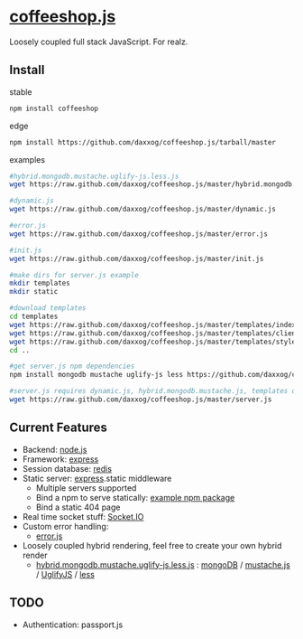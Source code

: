 [coffeeshop.js](https://github.com/daxxog/coffeeshop.js)
=============
Loosely coupled full stack JavaScript. For realz.

Install
-------
stable
```bash
npm install coffeeshop
```
edge
```bash
npm install https://github.com/daxxog/coffeeshop.js/tarball/master
```
examples
```bash
#hybrid.mongodb.mustache.uglify-js.less.js
wget https://raw.github.com/daxxog/coffeeshop.js/master/hybrid.mongodb.mustache.uglify-js.less.js

#dynamic.js
wget https://raw.github.com/daxxog/coffeeshop.js/master/dynamic.js

#error.js
wget https://raw.github.com/daxxog/coffeeshop.js/master/error.js

#init.js
wget https://raw.github.com/daxxog/coffeeshop.js/master/init.js

#make dirs for server.js example
mkdir templates
mkdir static

#download templates
cd templates
wget https://raw.github.com/daxxog/coffeeshop.js/master/templates/index.html
wget https://raw.github.com/daxxog/coffeeshop.js/master/templates/client.js
wget https://raw.github.com/daxxog/coffeeshop.js/master/templates/style.less
cd ..

#get server.js npm dependencies
npm install mongodb mustache uglify-js less https://github.com/daxxog/cash.js/tarball/master

#server.js requires dynamic.js, hybrid.mongodb.mustache.js, templates dir, static dir
wget https://raw.github.com/daxxog/coffeeshop.js/master/server.js
```

Current Features
----------------
* Backend: [node.js](https://github.com/joyent/node)
* Framework: [express](https://github.com/visionmedia/express)
* Session database: [redis](https://github.com/mranney/node_redis)
* Static server: [express](https://github.com/visionmedia/express).static middleware
  * Multiple servers supported
  * Bind a npm to serve statically: [example npm package](https://github.com/daxxog/cash.js)
  * Bind a static 404 page
* Real time socket stuff: [Socket.IO](https://github.com/LearnBoost/socket.io)
* Custom error handling: 
  * [error.js](https://github.com/daxxog/coffeeshop.js/blob/master/error.js)
* Loosely coupled hybrid rendering, feel free to create your own hybrid render
  * [hybrid.mongodb.mustache.uglify-js.less.js](https://github.com/daxxog/coffeeshop.js/blob/master/hybrid.mongodb.mustache.uglify-js.less.js) : [mongoDB](https://github.com/mongodb/node-mongodb-native) / [mustache.js](https://github.com/janl/mustache.js/) / [UglifyJS](https://github.com/mishoo/UglifyJS2) / [less](https://github.com/cloudhead/less.js)

TODO
----
* Authentication: passport.js